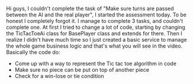 Hi guys, I couldn't complete the task of "Make sure turns are passed between the AI and the real player", I started the assessment today. To be honest I completely forgot it. I manage to complete 3 tasks, and couldn't complete one. At first I tried to change a lot of code, starting by changing the TicTacToeAi class for BasePlayer class and extends for there. Then I realize I didn't have much time so I just created a basic service to manage the whole game business logic and that's what you will see in the video. Basically the code do:

- Come up with a way to represent the Tic tac toe algorithm in code
- Make sure no piece can be put on top of another piece
- Check for a win-lose or tie condition
